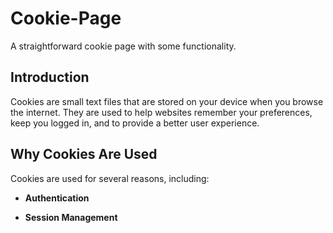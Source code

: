 # Cookie-Page
A straightforward cookie page with some functionality.

## Introduction

Cookies are small text files that are stored on your device when you browse the internet. They are used to help websites remember your preferences, keep you logged in, and to provide a better user experience.


## Why Cookies Are Used

Cookies are used for several reasons, including:

- **Authentication**

- **Session Management** 

